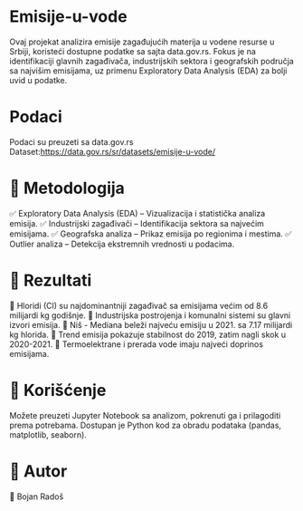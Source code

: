 # Emisije-u-vode
Ovaj projekat analizira emisije zagađujućih materija u vodene resurse u Srbiji, koristeći dostupne podatke sa sajta data.gov.rs. Fokus je na identifikaciji glavnih zagađivača, industrijskih sektora i geografskih područja sa najvišim emisijama, uz primenu Exploratory Data Analysis (EDA) za bolji uvid u podatke.
# Podaci
Podaci su preuzeti sa data.gov.rs 
Dataset:https://data.gov.rs/sr/datasets/emisije-u-vode/

# 🔎 Metodologija
✅ Exploratory Data Analysis (EDA) – Vizualizacija i statistička analiza emisija. 
✅ Industrijski zagađivači – Identifikacija sektora sa najvećim emisijama. 
✅ Geografska analiza – Prikaz emisija po regionima i mestima. 
✅ Outlier analiza – Detekcija ekstremnih vrednosti u podacima.

# 🚀 Rezultati
📌 Hloridi (Cl) su najdominantniji zagađivač sa emisijama većim od 8.6 milijardi kg godišnje. 
📌 Industrijska postrojenja i komunalni sistemi su glavni izvori emisija. 
📌 Niš - Mediana beleži najveću emisiju u 2021. sa 7.17 milijardi kg hlorida. 
📌 Trend emisija pokazuje stabilnost do 2019, zatim nagli skok u 2020-2021. 
📌 Termoelektrane i prerada vode imaju najveći doprinos emisijama.

# 📂 Korišćenje
Možete preuzeti Jupyter Notebook sa analizom, pokrenuti ga i prilagoditi prema potrebama. Dostupan je Python kod za obradu podataka (pandas, matplotlib, seaborn).

# 📝 Autor
👤 Bojan Radoš
